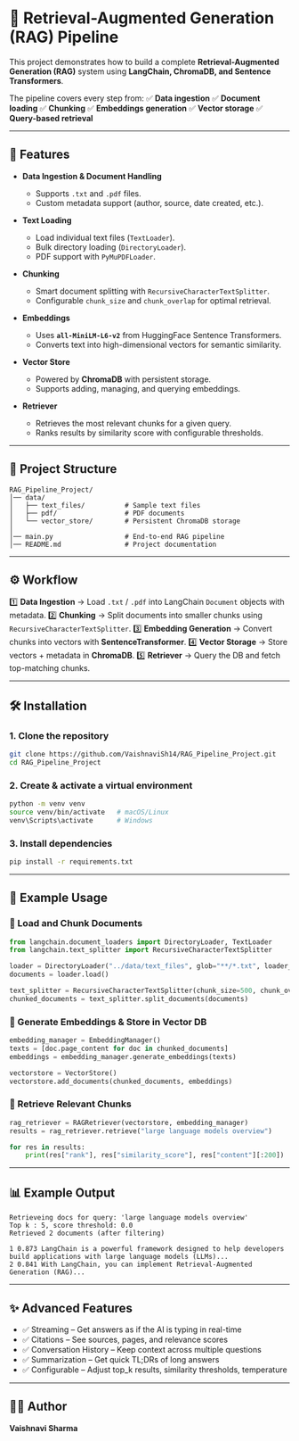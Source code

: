 
# 📘 Retrieval-Augmented Generation (RAG) Pipeline

This project demonstrates how to build a complete **Retrieval-Augmented Generation (RAG)** system using **LangChain, ChromaDB, and Sentence Transformers**.

The pipeline covers every step from:
✅ **Data ingestion**
✅ **Document loading**
✅ **Chunking**
✅ **Embeddings generation**
✅ **Vector storage**
✅ **Query-based retrieval**

---

## 🚀 Features

* **Data Ingestion & Document Handling**

  * Supports `.txt` and `.pdf` files.
  * Custom metadata support (author, source, date created, etc.).

* **Text Loading**

  * Load individual text files (`TextLoader`).
  * Bulk directory loading (`DirectoryLoader`).
  * PDF support with `PyMuPDFLoader`.

* **Chunking**

  * Smart document splitting with `RecursiveCharacterTextSplitter`.
  * Configurable `chunk_size` and `chunk_overlap` for optimal retrieval.

* **Embeddings**

  * Uses **`all-MiniLM-L6-v2`** from HuggingFace Sentence Transformers.
  * Converts text into high-dimensional vectors for semantic similarity.

* **Vector Store**

  * Powered by **ChromaDB** with persistent storage.
  * Supports adding, managing, and querying embeddings.

* **Retriever**

  * Retrieves the most relevant chunks for a given query.
  * Ranks results by similarity score with configurable thresholds.

---

## 📂 Project Structure

```
RAG_Pipeline_Project/
│── data/
│   ├── text_files/          # Sample text files
│   ├── pdf/                 # PDF documents
│   └── vector_store/        # Persistent ChromaDB storage
│
│── main.py                  # End-to-end RAG pipeline
│── README.md                # Project documentation
```

---

## ⚙️ Workflow

1️⃣ **Data Ingestion** → Load `.txt` / `.pdf` into LangChain `Document` objects with metadata.
2️⃣ **Chunking** → Split documents into smaller chunks using `RecursiveCharacterTextSplitter`.
3️⃣ **Embedding Generation** → Convert chunks into vectors with **SentenceTransformer**.
4️⃣ **Vector Storage** → Store vectors + metadata in **ChromaDB**.
5️⃣ **Retriever** → Query the DB and fetch top-matching chunks.

---

## 🛠️ Installation

### 1. Clone the repository

```bash
git clone https://github.com/VaishnaviSh14/RAG_Pipeline_Project.git
cd RAG_Pipeline_Project
```

### 2. Create & activate a virtual environment

```bash
python -m venv venv
source venv/bin/activate   # macOS/Linux
venv\Scripts\activate      # Windows
```

### 3. Install dependencies

```bash
pip install -r requirements.txt
```

---

## 📜 Example Usage

### 🔹 Load and Chunk Documents

```python
from langchain.document_loaders import DirectoryLoader, TextLoader
from langchain.text_splitter import RecursiveCharacterTextSplitter

loader = DirectoryLoader("../data/text_files", glob="**/*.txt", loader_cls=TextLoader)
documents = loader.load()

text_splitter = RecursiveCharacterTextSplitter(chunk_size=500, chunk_overlap=100)
chunked_documents = text_splitter.split_documents(documents)
```

### 🔹 Generate Embeddings & Store in Vector DB

```python
embedding_manager = EmbeddingManager()
texts = [doc.page_content for doc in chunked_documents]
embeddings = embedding_manager.generate_embeddings(texts)

vectorstore = VectorStore()
vectorstore.add_documents(chunked_documents, embeddings)
```

### 🔹 Retrieve Relevant Chunks

```python
rag_retriever = RAGRetriever(vectorstore, embedding_manager)
results = rag_retriever.retrieve("large language models overview")

for res in results:
    print(res["rank"], res["similarity_score"], res["content"][:200])
```

---

## 📊 Example Output

```
Retrieveing docs for query: 'large language models overview'
Top k : 5, score threshold: 0.0
Retrieved 2 documents (after filtering)

1 0.873 LangChain is a powerful framework designed to help developers build applications with large language models (LLMs)...
2 0.841 With LangChain, you can implement Retrieval-Augmented Generation (RAG)...
```

---

## ✨ Advanced Features

* ✅ Streaming – Get answers as if the AI is typing in real-time
* ✅ Citations – See sources, pages, and relevance scores
* ✅ Conversation History – Keep context across multiple questions
* ✅ Summarization – Get quick TL;DRs of long answers
* ✅ Configurable – Adjust top_k results, similarity thresholds, temperature

---

## 👩‍💻 Author

**Vaishnavi Sharma**




